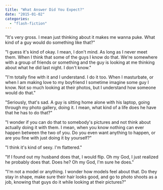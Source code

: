```yaml
---
title: "What Answer Did You Expect?"
date: "2015-01-02"
categories: 
  - "flash-fiction"
---
```


"It's very gross. I mean just thinking about it makes me wanna puke. What kind of a guy would do something like that?"

"I guess it's kind of okay. I mean, I don't mind. As long as I never meet them. When I think that some of the guys I know do that. We're somewhere with a group of friends or something and the guy is looking at me thinking about what he did last night. I don't know."

"I'm totally fine with it and I understand. I do it too. When I masturbate, or when I am making love to my boyfriend I sometime imagine some guy I know. Not so much looking at their photos, but I understand how someone would do that."

"Seriously, that's sad. A guy is sitting home alone with his laptop, going through my photo gallery, doing it. I mean, what kind of a life does he have that he has to do that?"

"I wonder if you can do that to somebody's pictures and not think about actually doing it with them. I mean, when you know nothing can ever happen between the two of you. Do you even want anything to happen, or are you fine with just doing it by yourself?"

"I think it's kind of sexy. I'm flattered."

"If I found out my husband does that, I would flip. Oh my God, I just realized he probably does that. Does he? Oh my God, I'm sure he does."

"I'm not a model or anything. I wonder how models feel about that. Do they stay in shape, make sure their hair looks good, and go to photo shoots as a job, knowing that guys do it while looking at their pictures?"
